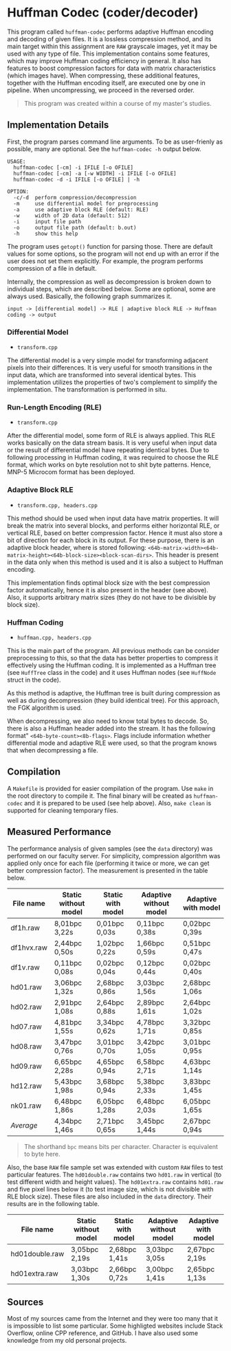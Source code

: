# Huffman Codec (coder/decoder)

This program called `huffman-codec` performs adaptive Huffman encoding and decoding of given files. It is a lossless compression method, and its main target within this assignment are `RAW` grayscale images, yet it may be used with any type of file. This implementation contains some features, which may improve Huffman coding efficiency in general. It also has features to boost compression factors for data with matrix characteristics (which images have). When compressing, these additional features, together with the Huffman encoding itself, are executed one by one in pipeline. When uncompressing, we proceed in the reversed order.

> This program was created within a course of my master's studies.

## Implementation Details

First, the program parses command line arguments. To be as user-frienly as possible, many are optional. See the `huffman-codec -h` output below.

```
USAGE:
  huffman-codec [-cm] -i IFILE [-o OFILE]
  huffman-codec [-cm] -a [-w WIDTH] -i IFILE [-o OFILE]
  huffman-codec -d -i IFILE [-o OFILE] | -h

OPTION:
  -c/-d  perform compression/decompression
  -m     use differential model for preprocessing
  -a     use adaptive block RLE (default: RLE)
  -w     width of 2D data (default: 512)
  -i     input file path
  -o     output file path (default: b.out)
  -h     show this help
```

The program uses `getopt()` function for parsing those. There are default values for some options, so the program will not end up with an error if the user does not set them explicitly. For example, the program performs compression of a file in default.

Internally, the compression as well as decompression is broken down to individual steps, which are described below. Some are optional, some are always used. Basically, the following graph summarizes it.

`input -> [differential model] -> RLE | adaptive block RLE -> Huffman coding -> output`

### Differential Model

* `transform.cpp`

The differential model is a very simple model for transforming adjacent pixels into their differences. It is very useful for smooth transitions in the input data, which are transformed into several identical bytes. This implementation utilizes the properties of two's complement to simplify the implementation. The transformation is performed in situ.

### Run-Length Encoding (RLE)

* `transform.cpp`

After the differential model, some form of RLE is always applied. This RLE works basically on the data stream basis. It is very useful when input data or the result of differential model have repeating identical bytes. Due to following processing in Huffman coding, it was required to choose the RLE format, which works on byte resolution not to shit byte patterns. Hence, MNP-5 Microcom format has been deployed.

### Adaptive Block RLE

* `transform.cpp, headers.cpp`

This method should be used when input data have matrix properties. It will break the matrix into several blocks, and performs either horizontal RLE, or vertical RLE, based on better compression factor. Hence it must also store a bit of direction for each block in its output. For these purpose, there is an adaptive block header, where is stored following: `<64b-matrix-width><64b-matrix-height><64b-block-size><block-scan-dirs>`. This header is present in the data only when this method is used and it is also a subject to Huffman encoding.

This implementation finds optimal block size with the best compression factor automatically, hence it is also present in the header (see above). Also, it supports arbitrary matrix sizes (they do not have to be divisible by block size).

### Huffman Coding

* `huffman.cpp, headers.cpp`

This is the main part of the program. All previous methods can be consider preprocessing to this, so that the data has better properties to compress it effectively using the Huffman coding. It is implemented as a Huffman tree (see `HuffTree` class in the code) and it uses Huffman nodes (see `HuffNode` struct in the code).

As this method is adaptive, the Huffman tree is built during compression as well as during decompression (they build identical tree). For this approach, the FGK algorithm is used.

When decompressing, we also need to know total bytes to decode. So, there is also a Huffman header added into the stream. It has the following format" `<64b-byte-count><8b-flags>`. Flags include information whether differential mode and adaptive RLE were used, so that the program knows that when decompressing a file.

## Compilation

A `Makefile` is provided for easier compilation of the program. Use `make` in the root directory to compile it. The final binary will be created as `huffman-codec` and it is prepared to be used (see help above). Also, `make clean` is supported for cleaning temporary files.

## Measured Performance

The performance analysis of given samples (see the `data` directory) was performed on our faculty server. For simplicity, compression algorithm was applied only once for each file (performing it twice or more, we can get better compression factor). The measurement is presented in the table below.

| File name      | Static without model | Static with model | Adaptive without model | Adaptive with model |
|----------------|----------------------|-------------------|------------------------|---------------------|
| df1h.raw       | 8,01bpc 3,22s        | 0,01bpc 0,03s     | 0,11bpc 0,38s          | 0,02bpc 0,39s       |
| df1hvx.raw     | 2,44bpc 0,50s        | 1,02bpc 0,22s     | 1,66bpc 0,59s          | 0,51bpc 0,47s       |
| df1v.raw       | 0,11bpc 0,08s        | 0,02bpc 0,04s     | 0,12bpc 0,44s          | 0,02bpc 0,40s       |
| hd01.raw       | 3,06bpc 1,32s        | 2,68bpc 0,86s     | 3,03bpc 1,56s          | 2,68bpc 1,06s       |
| hd02.raw       | 2,91bpc 1,08s        | 2,64bpc 0,88s     | 2,89bpc 1,61s          | 2,64bpc 1,02s       |
| hd07.raw       | 4,81bpc 1,55s        | 3,34bpc 0,62s     | 4,78bpc 1,71s          | 3,32bpc 0,85s       |
| hd08.raw       | 3,47bpc 0,76s        | 3,01bpc 0,70s     | 3,42bpc 1,05s          | 3,01bpc 0,95s       |
| hd09.raw       | 6,65bpc 2,28s        | 4,65bpc 0,94s     | 6,58bpc 2,71s          | 4,63bpc 1,14s       |
| hd12.raw       | 5,43bpc 1,98s        | 3,68bpc 0,94s     | 5,38bpc 2,33s          | 3,83bpc 1,45s       |
| nk01.raw       | 6,48bpc 1,86s        | 6,05bpc 1,28s     | 6,48bpc 2,03s          | 6,05bpc 1,65s       |
| *Average*      | 4,34bpc 1,46s        | 2,71bpc 0,65s     | 3,45bpc 1,44s          | 2,67bpc 0,94s       |

> The shorthand `bpc` means bits per character. Character is equivalent to byte here.

Also, the base `RAW` file sample set was extended with custom `RAW` files to test particular features. The `hd01double.raw` contains two `hd01.raw` in vertical (to test different width and height values). The `hd01extra.raw` contains `hd01.raw` and five pixel lines below it (to test image size, which is not divisible with RLE block size). These files are also included in the `data` directory. Their results are in the following table.

| File name      | Static without model | Static with model | Adaptive without model | Adaptive with model |
|----------------|----------------------|-------------------|------------------------|---------------------|
| hd01double.raw | 3,05bpc 2,19s        | 2,68bpc 1,41s     | 3,03bpc 3,05s          | 2,67bpc 2,19s       |
| hd01extra.raw  | 3,03bpc 1,30s        | 2,66bpc 0,72s     | 3,00bpc 1,41s          | 2,65bpc 1,13s       |

## Sources

Most of my sources came from the Internet and they were too many that it is impossible to list some particular. Some highligted websites include Stack Overflow, online CPP reference, and GitHub. I have also used some knowledge from my old personal projects.

